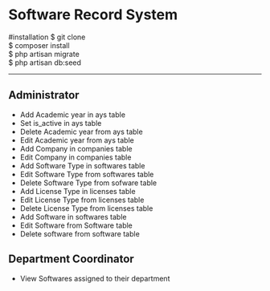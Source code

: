 <h1>Software Record System</h1>

#installation
$ git clone <br />
$ composer install <br />
$ php artisan migrate <br />
$ php artisan db:seed <br />

<hr />
<h2>Administrator</h2>
<ul>
    <li>Add Academic year in ays table</li>
    <li>Set is_active in ays table</li>
    <li>Delete Academic year from ays table</li>
    <li>Edit Academic year from ays table</li>
    <li>Add Company in companies table</li>
    <li>Edit Company in companies table</li>
    <li>Add Software Type in softwares table</li>
    <li>Edit Software Type from softwares table</li>
    <li>Delete Software Type from sofware table</li>
    <li>Add License Type in licenses table</li>
    <li>Edit License Type from licenses table</li>
    <li>Delete License Type from licenses table</li>
    <li>Add Software in softwares table</li>
    <li>Edit Software from Software table</li>
    <li>Delete software from software table</li>
</ul>

<h2>Department Coordinator</h2>
<ul>
    <li>View Softwares assigned to their department</li>
</ul>
